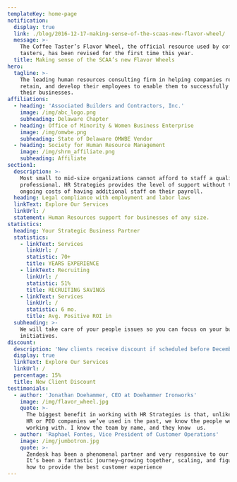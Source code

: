 ```yaml
---
templateKey: home-page
notification:
  display: true
  link: ./blog/2016-12-17-making-sense-of-the-scaas-new-flavor-wheel/
  message: >-
    The Coffee Taster’s Flavor Wheel, the official resource used by coffee
    tasters, has been revised for the first time this year.
  title: Making sense of the SCAA’s new Flavor Wheels
hero:
  tagline: >-
    The leading human resources consulting firm in helping companies recruit,
    retain, and develop their employees to enable them to successfully grow
    their businesses.
affiliations:
  - heading: 'Associated Builders and Contractors, Inc.'
    image: /img/abc_logo.png
    subheading: Delaware Chapter
  - heading: Office of Minority & Women Business Enterprise
    image: /img/omwbe.png
    subheading: State of Delaware OMWBE Vendor
  - heading: Society for Human Resource Management
    image: /img/shrm_affiliate.png
    subheading: Affiliate
section1:
  description: >-
    Most small to mid-size organizations cannot afford to staff a qualified HR
    professional. HR Strategies provides the level of support without the
    ongoing costs of having additional staff on their payroll.
  heading: Legal compliance with employment and labor laws
  linkText: Explore Our Services
  linkUrl: /
  statement: Human Resources support for businesses of any size.
statistics:
  heading: Your Strategic Business Partner
  statistics:
    - linkText: Services
      linkUrl: /
      statistic: 70+
      title: YEARS EXPERIENCE
    - linkText: Recruiting
      linkUrl: /
      statistic: 51%
      title: RECRUITING SAVINGS
    - linkText: Services
      linkUrl: /
      statistic: 6 mo.
      title: Avg. Positive ROI in
  subheading: >-
    We will take care of your people issues so you can focus on your business
    initiatives.
discount:
  description: 'New clients receive discount if scheduled before December 15, 2018.'
  display: true
  linkText: Explore Our Services
  linkUrl: /
  percentage: 15%
  title: New Client Discount
testimonials:
  - author: 'Jonathan Doehammer, CEO at Doehammer Ironworks'
    image: /img/flavor_wheel.jpg
    quote: >-
      The biggest benefit in working with HR Strategies is that, unlike the big
      HR or PEO companies we’ve used in the past, we know the people we’re
      working with. I know the team by name, and they know  us.
  - author: 'Raphael Fontes, Vice President of Customer Operations'
    image: /img/jumbotron.jpg
    quote: >-
      Zendesk has been a phenomenal partner and very responsive to our needs.
      It’s been a fantastic journey—growing together, scaling, and figuring out
      how to provide the best customer experience
---
```

